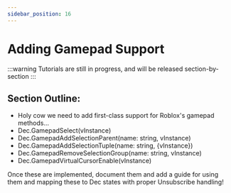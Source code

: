 ```yaml
---
sidebar_position: 16
---
```


# Adding Gamepad Support

:::warning
Tutorials are still in progress, and will be released section-by-section
:::

## Section Outline:
- Holy cow we need to add first-class support for Roblox's gamepad methods...
- Dec.GamepadSelect(vInstance)
- Dec.GamepadAddSelectionParent(name: string, vInstance)
- Dec.GamepadAddSelectionTuple(name: string, {vInstance})
- Dec.GamepadRemoveSelectionGroup(name: string, vInstance)
- Dec.GamepadVirtualCursorEnable(vInstance)

Once these are implemented, document them and add a guide for using them and
mapping these to Dec states with proper Unsubscribe handling!